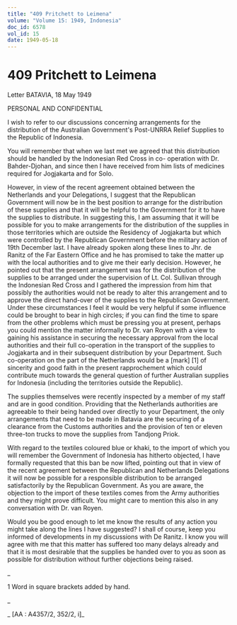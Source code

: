 ```yaml
---
title: "409 Pritchett to Leimena"
volume: "Volume 15: 1949, Indonesia"
doc_id: 6578
vol_id: 15
date: 1949-05-18
---
```


# 409 Pritchett to Leimena

Letter BATAVIA, 18 May 1949

PERSONAL AND CONFIDENTIAL

I wish to refer to our discussions concerning arrangements for the distribution of the Australian Government's Post-UNRRA Relief Supplies to the Republic of Indonesia.

You will remember that when we last met we agreed that this distribution should be handled by the Indonesian Red Cross in co- operation with Dr. Bahder-Djohan, and since then I have received from him lists of medicines required for Jogjakarta and for Solo.

However, in view of the recent agreement obtained between the Netherlands and your Delegations, I suggest that the Republican Government will now be in the best position to arrange for the distribution of these supplies and that it will be helpful to the Government for it to have the supplies to distribute. In suggesting this, I am assuming that it will be possible for you to make arrangements for the distribution of the supplies in those territories which are outside the Residency of Jogjakarta but which were controlled by the Republican Government before the military action of 19th December last. I have already spoken along these lines to Jhr. de Ranitz of the Far Eastern Office and he has promised to take the matter up with the local authorities and to give me their early decision. However, he pointed out that the present arrangement was for the distribution of the supplies to be arranged under the supervision of Lt. Col. Sullivan through the Indonesian Red Cross and I gathered the impression from him that possibly the authorities would not be ready to alter this arrangement and to approve the direct hand-over of the supplies to the Republican Government. Under these circumstances I feel it would be very helpful if some influence could be brought to bear in high circles; if you can find the time to spare from the other problems which must be pressing you at present, perhaps you could mention the matter informally to Dr. van Royen with a view to gaining his assistance in securing the necessary approval from the local authorities and their full co-operation in the transport of the supplies to Jogjakarta and in their subsequent distribution by your Department. Such co-operation on the part of the Netherlands would be a [mark] [1] of sincerity and good faith in the present rapprochement which could contribute much towards the general question of further Australian supplies for Indonesia (including the territories outside the Republic).

The supplies themselves were recently inspected by a member of my staff and are in good condition. Providing that the Netherlands authorities are agreeable to their being handed over directly to your Department, the only arrangements that need to be made in Batavia are the securing of a clearance from the Customs authorities and the provision of ten or eleven three-ton trucks to move the supplies from Tandjong Priok.

With regard to the textiles coloured blue or khaki, to the import of which you will remember the Government of Indonesia has hitherto objected, I have formally requested that this ban be now lifted, pointing out that in view of the recent agreement between the Republican and Netherlands Delegations it will now be possible for a responsible distribution to be arranged satisfactorily by the Republican Government. As you are aware, the objection to the import of these textiles comes from the Army authorities and they might prove difficult. You might care to mention this also in any conversation with Dr. van Royen.

Would you be good enough to let me know the results of any action you might take along the lines I have suggested? I shall of course, keep you informed of developments in my discussions with De Ranitz. I know you will agree with me that this matter has suffered too many delays already and that it is most desirable that the supplies be handed over to you as soon as possible for distribution without further objections being raised.

_

1 Word in square brackets added by hand.

_

_ [AA : A4357/2, 352/2, i]_
